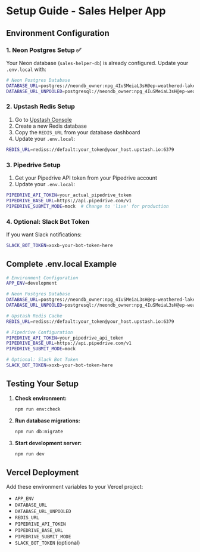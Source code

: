 # Setup Guide - Sales Helper App

## Environment Configuration

### 1. Neon Postgres Setup ✅

Your Neon database (`sales-helper-db`) is already configured. Update your `.env.local` with:

```bash
# Neon Postgres Database
DATABASE_URL=postgres://neondb_owner:npg_4IuSMeiaL3sH@ep-weathered-lake-abmkdukv-pooler.eu-west-2.aws.neon.tech/neondb?sslmode=require
DATABASE_URL_UNPOOLED=postgresql://neondb_owner:npg_4IuSMeiaL3sH@ep-weathered-lake-abmkdukv.eu-west-2.aws.neon.tech/neondb?sslmode=require
```

### 2. Upstash Redis Setup

1. Go to [Upstash Console](https://console.upstash.com/)
2. Create a new Redis database
3. Copy the `REDIS_URL` from your database dashboard
4. Update your `.env.local`:

```bash
REDIS_URL=rediss://default:your_token@your_host.upstash.io:6379
```

### 3. Pipedrive Setup

1. Get your Pipedrive API token from your Pipedrive account
2. Update your `.env.local`:

```bash
PIPEDRIVE_API_TOKEN=your_actual_pipedrive_token
PIPEDRIVE_BASE_URL=https://api.pipedrive.com/v1
PIPEDRIVE_SUBMIT_MODE=mock  # Change to 'live' for production
```

### 4. Optional: Slack Bot Token

If you want Slack notifications:

```bash
SLACK_BOT_TOKEN=xoxb-your-bot-token-here
```

## Complete .env.local Example

```bash
# Environment Configuration
APP_ENV=development

# Neon Postgres Database
DATABASE_URL=postgres://neondb_owner:npg_4IuSMeiaL3sH@ep-weathered-lake-abmkdukv-pooler.eu-west-2.aws.neon.tech/neondb?sslmode=require
DATABASE_URL_UNPOOLED=postgresql://neondb_owner:npg_4IuSMeiaL3sH@ep-weathered-lake-abmkdukv.eu-west-2.aws.neon.tech/neondb?sslmode=require

# Upstash Redis Cache
REDIS_URL=rediss://default:your_token@your_host.upstash.io:6379

# Pipedrive Configuration
PIPEDRIVE_API_TOKEN=your_pipedrive_api_token
PIPEDRIVE_BASE_URL=https://api.pipedrive.com/v1
PIPEDRIVE_SUBMIT_MODE=mock

# Optional: Slack Bot Token
SLACK_BOT_TOKEN=xoxb-your-bot-token-here
```

## Testing Your Setup

1. **Check environment:**
   ```bash
   npm run env:check
   ```

2. **Run database migrations:**
   ```bash
   npm run db:migrate
   ```

3. **Start development server:**
   ```bash
   npm run dev
   ```

## Vercel Deployment

Add these environment variables to your Vercel project:

- `APP_ENV`
- `DATABASE_URL`
- `DATABASE_URL_UNPOOLED`
- `REDIS_URL`
- `PIPEDRIVE_API_TOKEN`
- `PIPEDRIVE_BASE_URL`
- `PIPEDRIVE_SUBMIT_MODE`
- `SLACK_BOT_TOKEN` (optional)
